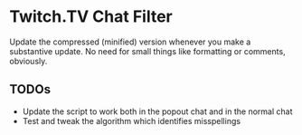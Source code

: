 Twitch.TV Chat Filter
==================

Update the compressed (minified) version whenever you make a substantive update.  No need for small things like formatting or comments, obviously.

TODOs
-----------
- Update the script to work both in the popout chat and in the normal chat
- Test and tweak the algorithm which identifies misspellings
